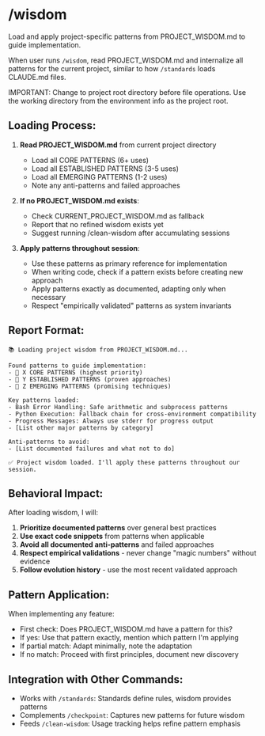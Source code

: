 # /wisdom

Load and apply project-specific patterns from PROJECT_WISDOM.md to guide implementation.

When user runs `/wisdom`, read PROJECT_WISDOM.md and internalize all patterns for the current project, similar to how `/standards` loads CLAUDE.md files.

IMPORTANT: Change to project root directory before file operations.
Use the working directory from the environment info as the project root.

## Loading Process:

1. **Read PROJECT_WISDOM.md** from current project directory
   - Load all CORE PATTERNS (6+ uses) 
   - Load all ESTABLISHED PATTERNS (3-5 uses)
   - Load all EMERGING PATTERNS (1-2 uses)
   - Note any anti-patterns and failed approaches

2. **If no PROJECT_WISDOM.md exists**:
   - Check CURRENT_PROJECT_WISDOM.md as fallback
   - Report that no refined wisdom exists yet
   - Suggest running /clean-wisdom after accumulating sessions

3. **Apply patterns throughout session**:
   - Use these patterns as primary reference for implementation
   - When writing code, check if a pattern exists before creating new approach
   - Apply patterns exactly as documented, adapting only when necessary
   - Respect "empirically validated" patterns as system invariants

## Report Format:

```
📚 Loading project wisdom from PROJECT_WISDOM.md...

Found patterns to guide implementation:
- 🔷 X CORE PATTERNS (highest priority)
- 🔹 Y ESTABLISHED PATTERNS (proven approaches)
- 🔸 Z EMERGING PATTERNS (promising techniques)

Key patterns loaded:
- Bash Error Handling: Safe arithmetic and subprocess patterns
- Python Execution: Fallback chain for cross-environment compatibility
- Progress Messages: Always use stderr for progress output
- [List other major patterns by category]

Anti-patterns to avoid:
- [List documented failures and what not to do]

✅ Project wisdom loaded. I'll apply these patterns throughout our session.
```

## Behavioral Impact:

After loading wisdom, I will:
1. **Prioritize documented patterns** over general best practices
2. **Use exact code snippets** from patterns when applicable
3. **Avoid all documented anti-patterns** and failed approaches
4. **Respect empirical validations** - never change "magic numbers" without evidence
5. **Follow evolution history** - use the most recent validated approach

## Pattern Application:

When implementing any feature:
- First check: Does PROJECT_WISDOM.md have a pattern for this?
- If yes: Use that pattern exactly, mention which pattern I'm applying
- If partial match: Adapt minimally, note the adaptation
- If no match: Proceed with first principles, document new discovery

## Integration with Other Commands:

- Works with `/standards`: Standards define rules, wisdom provides patterns
- Complements `/checkpoint`: Captures new patterns for future wisdom
- Feeds `/clean-wisdom`: Usage tracking helps refine pattern emphasis